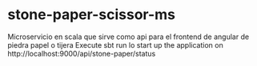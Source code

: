# stone-paper-scissor-ms
Microservicio en scala que sirve como api para el frontend de angular de piedra papel o tijera
Execute sbt run lo start up the application on http://localhost:9000/api/stone-paper/status
